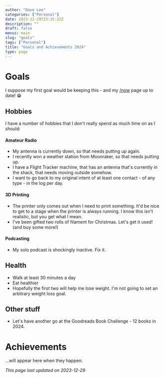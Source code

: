 ```yaml
---
author: "Dave Lee"
categories: ["Personal"]
date: 2023-12-29T23:35:22Z
description: ""
draft: false
menus: main
slug: "goals"
tags: ["Personal"]
title: "Goals and Achievements 2024"
type: page
---
```



# Goals
I suppose my first goal would be keeping this - and my [/now](https://davelee.uk/now) page up to date! 😁

## Hobbies
I have a number of hobbies that I don't really spend as much time on as I should:

#### Amateur Radio 
* My antenna is currently down, so that needs putting up again.
* I recently won a weather station from Moonraker, so that needs putting up.
* I have a Flight Tracker machine, that has an antenna that's currently in the shack, that needs moving outside somehow.
* I want to go back to my original intent of at least one contact - of any type - in the log per day.

#### 3D Printing
* The printer only comes out when I need to print something.  It'd be nice to get to a stage when the printer is always running.  I know this isn't realistic, but you get what I mean.
* I've been gifted two rolls of filament for Christmas.  Let's get it used! (and buy some more!)

#### Podcasting
* My solo podcast is shockingly inactive.  Fix it.

## Health
* Walk at least 30 minutes a day
* Eat healthier
* Hopefully the first two will help me lose weight.  I'm not going to set an arbitrary weight loss goal.

## Other stuff
* Let's have another go at the Goodreads Book Challenge - 12 books in 2024.

# Achievements
...will appear here when they happen.

_This page last updated on 2023-12-29_



